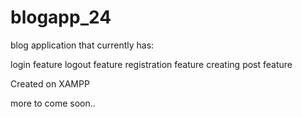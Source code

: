 # blogapp_24

blog application that currently has:

login feature
logout feature
registration feature
creating post feature 

Created on XAMPP

more to come soon..

